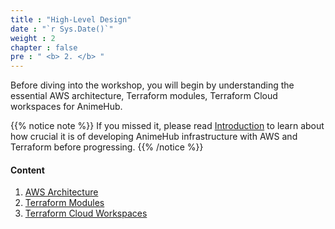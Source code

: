 ```yaml
---
title : "High-Level Design"
date : "`r Sys.Date()`"
weight : 2
chapter : false
pre : " <b> 2. </b> "
---
```


Before diving into the workshop, you will begin by understanding the essential AWS architecture, Terraform modules, Terraform Cloud workspaces for AnimeHub.

{{% notice note %}}
If you missed it, please read [Introduction](../1-Introduction/) to learn about how crucial it is of developing AnimeHub infrastructure with AWS and Terraform before progressing.
{{% /notice %}}

#### Content

1. [AWS Architecture](1-AWS-Architecture)
2. [Terraform Modules](2-Terraform-Modules)
3. [Terraform Cloud Workspaces](3-Terraform-Cloud-Workspaces)
<!-- need to remove parenthesis for path in Hugo 0.88.1 for Windows-->


